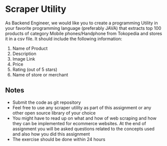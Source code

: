# Scraper Utility

As Backend Engineer, we would like you to create a programming Utility in your
favorite programming language (preferably JAVA) that extracts top 100 products of
category Mobile phones/Handphone from Tokopedia and stores it in a csv file. It
should include the following information:

1. Name of Product
2. Description
3. Image Link
4. Price
5. Rating (out of 5 stars)
6. Name of store or merchant

## Notes

- Submit the code as git repository
- Feel free to use any scraper utility as part of this assignment or any other
open source library of your choice
- You might have to read up on what and how of web scraping and how they
can be implemented for ecommerce websites. At the end of assignment you
will be asked questions related to the concepts used and also how you did
this assignment
- The exercise should be done within 24 hours
